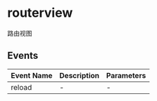 # routerview

路由视图

## Events

<!-- @vuese:routerview:events:start -->
|Event Name|Description|Parameters|
|---|---|---|
|reload|-|-|

<!-- @vuese:routerview:events:end -->


